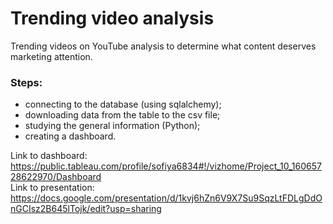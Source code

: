 # Trending video analysis
Trending videos on YouTube analysis to determine what content deserves marketing attention. 
### Steps:
- connecting to the database (using sqlalchemy);
- downloading data from the table to the csv file;
- studying the general information (Python);
- creating a dashboard.

Link to dashboard: https://public.tableau.com/profile/sofiya6834#!/vizhome/Project_10_16065728622970/Dashboard  
Link to presentation: https://docs.google.com/presentation/d/1kvj6hZn6V9X7Su9SqzLtFDLgDdOnGCIsz2B645lTojk/edit?usp=sharing  
